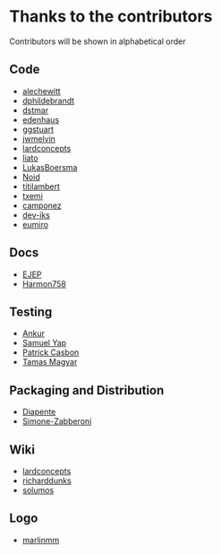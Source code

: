 Thanks to the contributors
==========================

Contributors will be shown in alphabetical order

Code
----
  * [alechewitt](https://github.com/alechewitt)
  * [dphildebrandt](https://github.com/dphildebrandt)
  * [dstmar](https://github.com/dstmar)
  * [edenhaus](https://github.com/edenhaus)
  * [ggstuart](https://github.com/ggstuart)
  * [jwmelvin](https://github.com/jwmelvin)
  * [lardconcepts](https://github.com/lardconcepts)
  * [liato](https://github.com/liato)
  * [LukasBoersma](https://github.com/LukasBoersma)
  * [Noid](https://github.com/n0id)
  * [titilambert](https://github.com/titilambert)
  * [txemi](https://github.com/txemi)
  * [camponez](https://github.com/camponez)
  * [dev-iks](https://github.com/dev-iks)
  * [eumiro](https://github.com/eumiro)

Docs
----
  * [EJEP](https://github.com/EJEP)
  * [Harmon758](https://github.com/Harmon758)

Testing
-------
  * [Ankur](https://github.com/Ankuraxz)
  * [Samuel Yap](https://github.com/samuelyap)
  * [Patrick Casbon](https://github.com/patcas)
  * [Tamas Magyar](https://github.com/tamasmagyar)

Packaging and Distribution
--------------------------
  * [Diapente](https://github.com/Diapente)
  * [Simone-Zabberoni](https://github.com/Simone-Zabberoni)

Wiki
----
  * [lardconcepts](https://github.com/lardconcepts)
  * [richarddunks](https://github.com/richarddunks)
  * [solumos](https://github.com/solumos)

Logo
----
  * [marlinmm](https://github.com/marlinmm)
